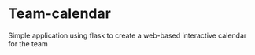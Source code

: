 # Team-calendar
Simple application using flask to create a web-based interactive calendar for the team
